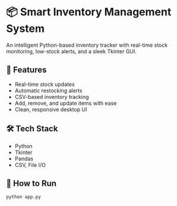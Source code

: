 # 📦 Smart Inventory Management System

An intelligent Python-based inventory tracker with real-time stock monitoring, low-stock alerts, and a sleek Tkinter GUI.

## 🧠 Features
- Real-time stock updates
- Automatic restocking alerts
- CSV-based inventory tracking
- Add, remove, and update items with ease
- Clean, responsive desktop UI

## 🛠️ Tech Stack
- Python
- Tkinter
- Pandas
- CSV, File I/O

## 🚀 How to Run

```bash
python app.py
